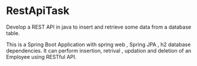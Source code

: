 # RestApiTask
Develop a REST API in java to insert and retrieve some data from a database table.

This is a Spring Boot Application with spring web , Spring JPA , h2 database dependencies.
It can perform insertion, retrival , updation and deletion of an Employee using RESTful API.
